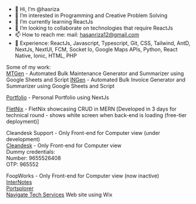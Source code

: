 - 👋 Hi, I’m @hasriza
- 👀 I’m interested in Programming and Creative Problem Solving
- 🌱 I’m currently learning ReactJs
- 💞️ I’m looking to collaborate on technologies that require ReactJs 
- 📫 How to reach me: mail: hasanriza12@gmail.com
- 💼 Experience: ReactJs, Javascript, Typescript, Git, CSS, Tailwind, AntD, NextJs, NextUI, FCM, Socket Io, Google Maps APIs, Python, React Native, Ionic, HTML, PHP

Some of my work:  
[MTGen](https://www.youtube.com/watch?v=AsBCHL3mXJE) - Automated Bulk Maintenance Generator and Summarizer using Google Sheets and Script
[INGen](https://www.youtube.com/watch?v=s_c4RqqhxTc&feature=youtu.be) - Automated Bulk Invoice Generator and Summarizer using Google Sheets and Script

[Portfolio](https://zy-portfolio.vercel.app) - Personal Portfolio using NextJs

[FletNix](https://fletnix-web.vercel.app/) - FletNix showcasing CRUD in MERN [Developed in 3 days for technical round - shows white screen when back-end is loading (free-tier deployment)]

Cleandesk Support - Only Front-end for Computer view (under development)  
[Cleandesk](https://test.cleandesk.co.in/authentication) - Only Front-end for Computer view  
Dummy credentials:  
  Number: 9655526408  
  OTP: 965552  

FoopWorks - Only Front-end for Computer view (now inactive)  
[InterNotes](http://hasriza.github.io/internotes)  
[Portsplorer](http://hasriza.github.io/portsplorer)  
[Navigate Tech Services](https://www.navigatets.com/) Web site using Wix  
